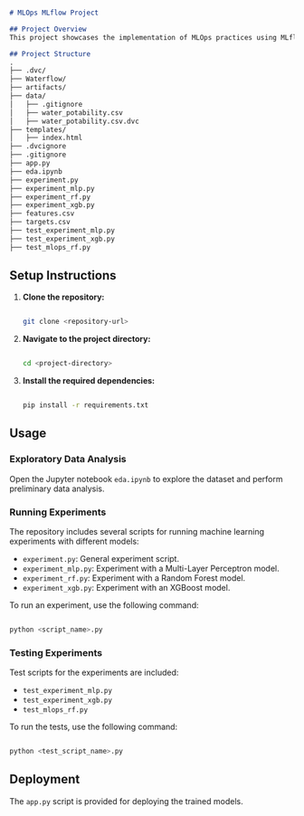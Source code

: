 
```markdown

# MLOps MLflow Project

## Project Overview
This project showcases the implementation of MLOps practices using MLflow. The repository contains scripts for exploratory data analysis, machine learning experiments with various models, and model deployment.

## Project Structure
.
├── .dvc/
├── Waterflow/
├── artifacts/
├── data/
│   ├── .gitignore
│   ├── water_potability.csv
│   ├── water_potability.csv.dvc
├── templates/
│   ├── index.html
├── .dvcignore
├── .gitignore
├── app.py
├── eda.ipynb
├── experiment.py
├── experiment_mlp.py
├── experiment_rf.py
├── experiment_xgb.py
├── features.csv
├── targets.csv
├── test_experiment_mlp.py
├── test_experiment_xgb.py
├── test_mlops_rf.py

```

## Setup Instructions
1. **Clone the repository:** 
    ```sh

    git clone <repository-url>

    ```
2. **Navigate to the project directory:** 
    ```sh

    cd <project-directory>

    ```
3. **Install the required dependencies:** 
    ```sh

    pip install -r requirements.txt

    ```

## Usage
### Exploratory Data Analysis
Open the Jupyter notebook `eda.ipynb` to explore the dataset and perform preliminary data analysis.

### Running Experiments
The repository includes several scripts for running machine learning experiments with different models:
- `experiment.py`: General experiment script.
- `experiment_mlp.py`: Experiment with a Multi-Layer Perceptron model.
- `experiment_rf.py`: Experiment with a Random Forest model.
- `experiment_xgb.py`: Experiment with an XGBoost model.

To run an experiment, use the following command:

```sh

python <script_name>.py

```

### Testing Experiments
Test scripts for the experiments are included:
- `test_experiment_mlp.py`
- `test_experiment_xgb.py`
- `test_mlops_rf.py`

To run the tests, use the following command:

```sh

python <test_script_name>.py

```

## Deployment
The `app.py` script is provided for deploying the trained models.


```